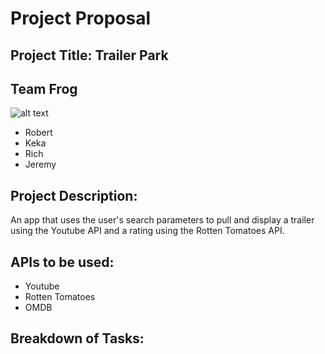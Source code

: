 # Project Proposal

## Project Title: Trailer Park

## Team Frog
![alt text](https://i.ytimg.com/vi/dFyPJ9TBjPw/maxresdefault.jpg)
- Robert
- Keka
- Rich
- Jeremy

## Project Description:
An app that uses the user's search parameters to pull and display a trailer using the Youtube API and a rating using the Rotten Tomatoes API.

## APIs to be used:
- Youtube
- Rotten Tomatoes
- OMDB

## Breakdown of Tasks:

